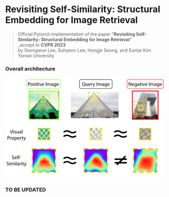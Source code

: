 # Revisiting Self-Similarity: Structural Embedding for Image Retrieval 
> Official Pytorch Implementation of the paper "**Revisiting Self-Similarity: Structural Embedding for Image Retrieval**"<br>
> _accept to **CVPR 2023** <br>
> by Seongwon Lee, Suhyeon Lee, Hongje Seong, and Euntai Kim<br>
> Yonsei University
> 

### Overall architecture

<p align="middle">
    <img src="assets/lee2023senet.jpg">
</p>

### TO BE UPDATED
